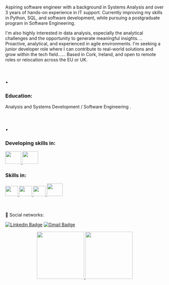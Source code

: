 <br>

Aspiring software engineer with a background in Systems Analysis and over 3 years of hands-on experience in IT support. Currently improving my skills in Python, SQL, and software development, while pursuing a postgraduate program in Software Engineering.

I'm also highly interested in data analysis, especially the analytical challenges and the opportunity to generate meaningful insights.
..
Proactive, analytical, and experienced in agile environments. I'm seeking a junior developer role where I can contribute to real-world solutions and grow within the tech field......
Based in Cork, Ireland, and open to remote roles or relocation across the EU or UK.

# . 

### Education:
Analysis and Systems Development / Software Engineering .
# . 
<!--:house_with_garden: living in Cork / Ireland.-->
<!--:books: Currently learning web development.-->

### Developing skills in:

<!--<div style="display: inline_block">
<a href="https://nodejs.org/pt-br/">
  <img height="40" width="50" src="https://cdn.jsdelivr.net/gh/devicons/devicon/icons/nodejs/nodejs-plain-wordmark.svg" />
</a>-->

<div style="display: inline_block">
<a href="https://www.python.org/">
  <img height="40" width="50" src="https://cdn.jsdelivr.net/gh/devicons/devicon@latest/icons/python/python-original-wordmark.svg" />
</a>

<a href="https://www.microsoft.com/en-ie/sql-server">
  <img height="40" width="50" src="https://cdn.jsdelivr.net/gh/devicons/devicon@latest/icons/microsoftsqlserver/microsoftsqlserver-plain-wordmark.svg" />
</a>
<br>


### Skills in:
<div style="display: inline_block">
<a href="https://developer.mozilla.org/en-US/docs/Web/JavaScript">
  <img height="32" width="40" src="https://cdn.jsdelivr.net/gh/devicons/devicon/icons/javascript/javascript-original.svg" />
</a>
<a href="https://developer.mozilla.org/en-US/docs/Web/HTML">
  <img height="32" width="40" src="https://cdn.jsdelivr.net/gh/devicons/devicon/icons/html5/html5-plain-wordmark.svg" />
</a>
<a href="https://developer.mozilla.org/en-US/docs/Web/CSS">
  <img height="32" width="40" src="https://cdn.jsdelivr.net/gh/devicons/devicon/icons/css3/css3-plain-wordmark.svg" />
</a>
  <a href="https://git-scm.com/">
  <img height="40" width="50" src="https://cdn.jsdelivr.net/gh/devicons/devicon@latest/icons/git/git-plain-wordmark.svg" />
</a>
</div>
  

<br>
<br>

:envelope_with_arrow: Social networks: <p>
[![Linkedin Badge](https://img.shields.io/badge/-LinkedIn-blue?style=flat-square&logo=Linkedin&logoColor=white&link=https://www.linkedin.com/in/edsonvferreira/)](https://www.linkedin.com/in/edsonraines/) 
[![Gmail Badge](https://img.shields.io/badge/-Gmail-FF0000?style=flat-square&labelColor=FF0000&logo=gmail&logoColor=white&link=mailto:edson.vferreira90@gmail.com)](mailto:edson.raines@gmail.com) 
</p>



<div align="center">
  <a href="https://github.com/ERaines">
  <img height="150em"src="https://github-readme-stats.vercel.app/api?username=ERaines&show_icons=true&theme=dark&include_all_commits=true&count_private=true"/>
  </a>
  <a href="https://github.com/ERaines?tab=repositories" target="_blank" rel="noopener noreferrer">
  <img height="150em"src="https://github-readme-stats.vercel.app/api/top-langs/?username=ERaines&range=last_year&layout=compact&langs_count=7&theme=dark">
</div>

